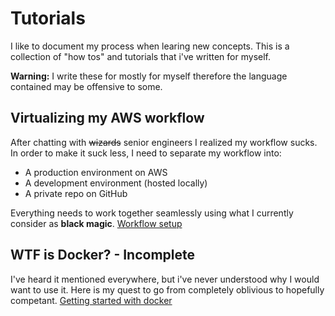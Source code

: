 # Tutorials
I like to document my process when learing new concepts. This is a collection of "how tos" and tutorials that i've written for myself. 

**Warning:** I write these for mostly for myself therefore the language contained may be offensive to some. 

## Virtualizing my AWS workflow
After chatting with ~~wizards~~ senior engineers I realized my workflow sucks. In order to make it suck less, I need to separate my workflow into:

- A production environment on AWS
- A development environment (hosted locally)
- A private repo on GitHub

Everything needs to work together seamlessly using what I currently consider as **black magic**.
[Workflow setup](tutorials/workflow-setup)

## WTF is Docker? - Incomplete
I've heard it mentioned everywhere, but i've never understood why I would want to use it. Here is my quest to go from completely oblivious to hopefully competant.
[Getting started with docker](tutorials/docker/setup.md)
